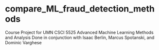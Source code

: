 # compare_ML_fraud_detection_methods
Course Project for UMN CSCI 5525 Advanced Machine Learning Methods and Analysis
Done in conjunction with Isaac Berlin, Marcus Spotanski, and Dominic Varghese
